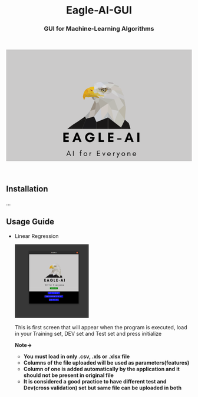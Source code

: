 </p>
<h1 align="center">
  Eagle-AI-GUI
</h1>
 <h3 align="center">
  GUI for Machine-Learning Algorithms
</h3>
 
</p>
<br>
<p align="center">
  <a>
    <img src="./eagle2.png"/>
  </a>
  </p>
<br>
  
## Installation
  ...
## Usage Guide
* Linear Regression

  <a>
    <img src="./img/1.png" width="200" height ="200"/>
  </a>
  
  This is first screen that will appear when the program is executed, load in your Training set, DEV set and Test set and press initialize
  
  **Note->**
  * **You must load in only .csv, .xls or .xlsx file** 
  * **Columns of the file uploaded will be used as parameters(features)**
  * **Column of one is added automatically by the application and it should not be present in original file**
  * **It is considered a good practice to have different test and Dev(cross validation) set but same file can be uploaded in both**
  
